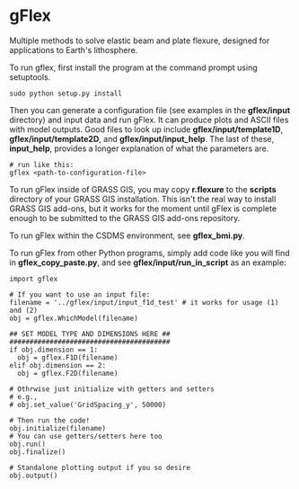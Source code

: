 gFlex
=====

Multiple methods to solve elastic beam and plate flexure, designed for applications to Earth's lithosphere.

To run gflex, first install the program at the command prompt using setuptools.

```
sudo python setup.py install
```

Then you can generate a configuration file (see examples in the **gflex/input** directory) and input data and run gFlex. It can produce plots and ASCII files with model outputs. Good files to look up include **gflex/input/template1D**, **gflex/input/template2D**, and **gflex/input/input_help**. The last of these, **input_help**, provides a longer explanation of what the parameters are.

```
# run like this:
gflex <path-to-configuration-file>
```

To run gFlex inside of GRASS GIS, you may copy **r.flexure** to the **scripts** directory of your GRASS GIS installation. This isn't the real way to install GRASS GIS add-ons, but it works for the moment until gFlex is complete enough to be submitted to the GRASS GIS add-ons repository.

To run gFlex within the CSDMS environment, see **gflex_bmi.py**.

To run gFlex from other Python programs, simply add code like you will find in **gflex_copy_paste.py**, and see **gflex/input/run_in_script** as an example:

```
import gflex

# If you want to use an input file:
filename = '../gflex/input/input_f1d_test' # it works for usage (1) and (2)
obj = gflex.WhichModel(filename)

## SET MODEL TYPE AND DIMENSIONS HERE ##
########################################
if obj.dimension == 1:
  obj = gflex.F1D(filename)
elif obj.dimension == 2:
  obj = gflex.F2D(filename)

# Othrwise just initialize with getters and setters
# e.g.,
# obj.set_value('GridSpacing_y', 50000)

# Then run the code!
obj.initialize(filename)
# You can use getters/setters here too
obj.run()
obj.finalize()

# Standalone plotting output if you so desire
obj.output()
```

